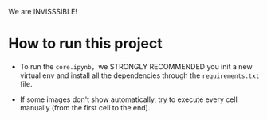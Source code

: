 We are INVISSSIBLE!

# How to run this project

* To run the `core.ipynb`，we STRONGLY RECOMMENDED you init a new virtual env and install all the dependencies through the `requirements.txt` file.

* If some images don't show automatically, try to execute every cell manually (from the first cell to the end).

